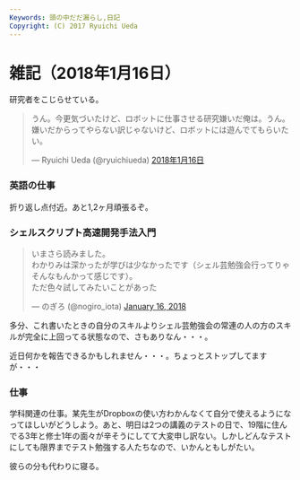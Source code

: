 ```yaml
---
Keywords: 頭の中だだ漏らし,日記
Copyright: (C) 2017 Ryuichi Ueda
---
```


# 雑記（2018年1月16日）

研究者をこじらせている。

<blockquote class="twitter-tweet" data-lang="ja"><p lang="ja" dir="ltr">うん。今更気づいたけど、ロボットに仕事させる研究嫌いだ俺は。うん。嫌いだからってやらない訳じゃないけど、ロボットには遊んでてもらいたい。</p>&mdash; Ryuichi Ueda (@ryuichiueda) <a href="https://twitter.com/ryuichiueda/status/953269900708950018?ref_src=twsrc%5Etfw">2018年1月16日</a></blockquote>
<script async src="https://platform.twitter.com/widgets.js" charset="utf-8"></script>

### 英語の仕事

折り返し点付近。あと1,2ヶ月頑張るぞ。

### シェルスクリプト高速開発手法入門


<blockquote class="twitter-tweet" data-partner="tweetdeck"><p lang="ja" dir="ltr">いまさら読みました。 <br>わかりみは深かったが学びは少なかったです（シェル芸勉強会行ってりゃそんなもんかって感じです）。<br>ただ色々試してみたいことがあった</p>&mdash; のぎろ (@nogiro_iota) <a href="https://twitter.com/nogiro_iota/status/953266531844046849?ref_src=twsrc%5Etfw">January 16, 2018</a></blockquote>
<script async src="https://platform.twitter.com/widgets.js" charset="utf-8"></script>

多分、これ書いたときの自分のスキルよりシェル芸勉強会の常連の人の方のスキルが完全に上回ってる状態なので、さもありなん・・・。

近日何かを報告できるかもしれません・・・。ちょっとストップしてますが・・・

### 仕事

学科関連の仕事。某先生がDropboxの使い方わかんなくて自分で使えるようになってほしいがどうしよう。あと、明日は2つの講義のテストの日で、19階に住んでる3年と修士1年の面々が辛そうにしてて大変申し訳ない。しかしどんなテストにしても限界までテスト勉強する人たちなので、いかんともしがたい。


彼らの分も代わりに寝る。
